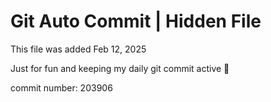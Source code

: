 # Git Auto Commit | Hidden File

This file was added Feb 12, 2025

Just for fun and keeping my daily git commit active 🤪

commit number: 203906
